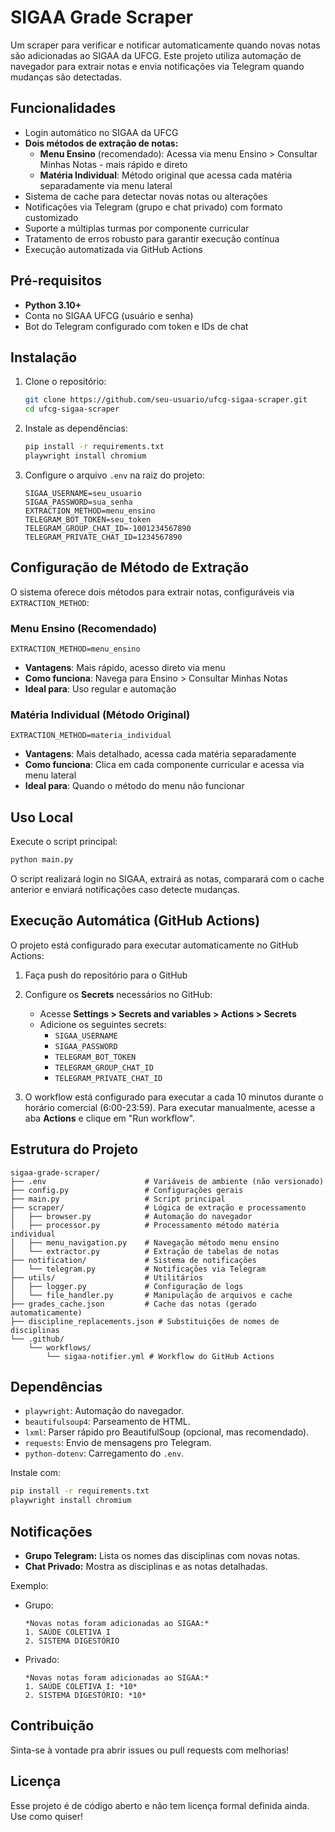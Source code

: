 # SIGAA Grade Scraper

Um scraper para verificar e notificar automaticamente quando novas notas são adicionadas ao SIGAA da UFCG. Este projeto utiliza automação de navegador para extrair notas e envia notificações via Telegram quando mudanças são detectadas.

## Funcionalidades

- Login automático no SIGAA da UFCG
- **Dois métodos de extração de notas:**
  - **Menu Ensino** (recomendado): Acessa via menu Ensino > Consultar Minhas Notas - mais rápido e direto
  - **Matéria Individual**: Método original que acessa cada matéria separadamente via menu lateral
- Sistema de cache para detectar novas notas ou alterações
- Notificações via Telegram (grupo e chat privado) com formato customizado
- Suporte a múltiplas turmas por componente curricular
- Tratamento de erros robusto para garantir execução contínua
- Execução automatizada via GitHub Actions

## Pré-requisitos

- **Python 3.10+**
- Conta no SIGAA UFCG (usuário e senha)
- Bot do Telegram configurado com token e IDs de chat

## Instalação

1. Clone o repositório:
   ```bash
   git clone https://github.com/seu-usuario/ufcg-sigaa-scraper.git
   cd ufcg-sigaa-scraper
   ```

2. Instale as dependências:
   ```bash
   pip install -r requirements.txt
   playwright install chromium
   ```

3. Configure o arquivo `.env` na raiz do projeto:
   ```
   SIGAA_USERNAME=seu_usuario
   SIGAA_PASSWORD=sua_senha
   EXTRACTION_METHOD=menu_ensino
   TELEGRAM_BOT_TOKEN=seu_token
   TELEGRAM_GROUP_CHAT_ID=-1001234567890
   TELEGRAM_PRIVATE_CHAT_ID=1234567890
   ```

## Configuração de Método de Extração

O sistema oferece dois métodos para extrair notas, configuráveis via `EXTRACTION_METHOD`:

### Menu Ensino (Recomendado)
```
EXTRACTION_METHOD=menu_ensino
```
- **Vantagens**: Mais rápido, acesso direto via menu
- **Como funciona**: Navega para Ensino > Consultar Minhas Notas
- **Ideal para**: Uso regular e automação

### Matéria Individual (Método Original)
```
EXTRACTION_METHOD=materia_individual
```
- **Vantagens**: Mais detalhado, acessa cada matéria separadamente
- **Como funciona**: Clica em cada componente curricular e acessa via menu lateral
- **Ideal para**: Quando o método do menu não funcionar

## Uso Local

Execute o script principal:
```bash
python main.py
```

O script realizará login no SIGAA, extrairá as notas, comparará com o cache anterior e enviará notificações caso detecte mudanças.

## Execução Automática (GitHub Actions)

O projeto está configurado para executar automaticamente no GitHub Actions:

1. Faça push do repositório para o GitHub
2. Configure os **Secrets** necessários no GitHub:
   - Acesse **Settings > Secrets and variables > Actions > Secrets**
   - Adicione os seguintes secrets:
     - `SIGAA_USERNAME`
     - `SIGAA_PASSWORD`
     - `TELEGRAM_BOT_TOKEN`
     - `TELEGRAM_GROUP_CHAT_ID`
     - `TELEGRAM_PRIVATE_CHAT_ID`

3. O workflow está configurado para executar a cada 10 minutos durante o horário comercial (6:00-23:59).
   Para executar manualmente, acesse a aba **Actions** e clique em "Run workflow".

## Estrutura do Projeto
```
sigaa-grade-scraper/
├── .env                      # Variáveis de ambiente (não versionado)
├── config.py                 # Configurações gerais
├── main.py                   # Script principal
├── scraper/                  # Lógica de extração e processamento
│   ├── browser.py            # Automação do navegador
│   ├── processor.py          # Processamento método matéria individual
│   ├── menu_navigation.py    # Navegação método menu ensino
│   └── extractor.py          # Extração de tabelas de notas
├── notification/             # Sistema de notificações
│   └── telegram.py           # Notificações via Telegram
├── utils/                    # Utilitários
│   ├── logger.py             # Configuração de logs
│   └── file_handler.py       # Manipulação de arquivos e cache
├── grades_cache.json         # Cache das notas (gerado automaticamente)
├── discipline_replacements.json # Substituições de nomes de disciplinas
└── .github/
    └── workflows/
        └── sigaa-notifier.yml # Workflow do GitHub Actions
```

## Dependências
- `playwright`: Automação do navegador.
- `beautifulsoup4`: Parseamento de HTML.
- `lxml`: Parser rápido pro BeautifulSoup (opcional, mas recomendado).
- `requests`: Envio de mensagens pro Telegram.
- `python-dotenv`: Carregamento do `.env`.

Instale com:
```bash
pip install -r requirements.txt
playwright install chromium
```

## Notificações
- **Grupo Telegram:** Lista os nomes das disciplinas com novas notas.
- **Chat Privado:** Mostra as disciplinas e as notas detalhadas.

Exemplo:
- Grupo:
  ```
  *Novas notas foram adicionadas ao SIGAA:*
  1. SAÚDE COLETIVA I
  2. SISTEMA DIGESTÓRIO
  ```
- Privado:
  ```
  *Novas notas foram adicionadas ao SIGAA:*
  1. SAÚDE COLETIVA I: *10*
  2. SISTEMA DIGESTÓRIO: *10*
  ```

## Contribuição
Sinta-se à vontade pra abrir issues ou pull requests com melhorias!

## Licença
Esse projeto é de código aberto e não tem licença formal definida ainda. Use como quiser!